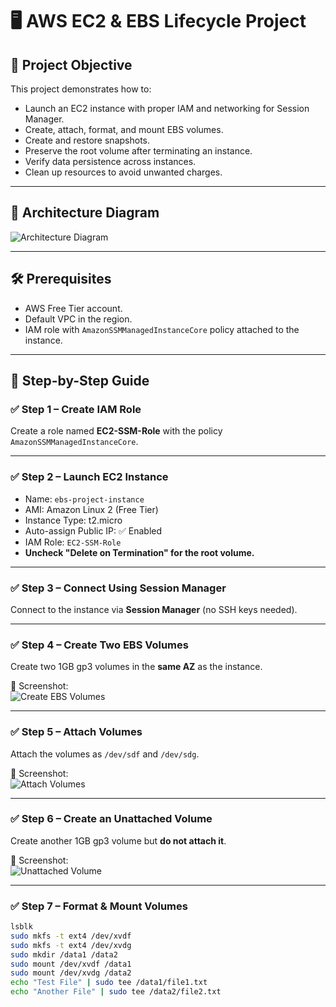 # 🖥️ AWS EC2 & EBS Lifecycle Project

## 📌 Project Objective
This project demonstrates how to:
- Launch an EC2 instance with proper IAM and networking for Session Manager.
- Create, attach, format, and mount EBS volumes.
- Create and restore snapshots.
- Preserve the root volume after terminating an instance.
- Verify data persistence across instances.
- Clean up resources to avoid unwanted charges.

---

## 📸 Architecture Diagram
![Architecture Diagram](screenshots/architecture-diagram.png)

---

## 🛠 Prerequisites
- AWS Free Tier account.
- Default VPC in the region.
- IAM role with `AmazonSSMManagedInstanceCore` policy attached to the instance.

---

## 🚀 Step-by-Step Guide

### ✅ Step 1 – Create IAM Role
Create a role named **EC2-SSM-Role** with the policy `AmazonSSMManagedInstanceCore`.

---

### ✅ Step 2 – Launch EC2 Instance
- Name: `ebs-project-instance`
- AMI: Amazon Linux 2 (Free Tier)
- Instance Type: t2.micro
- Auto-assign Public IP: ✅ Enabled
- IAM Role: `EC2-SSM-Role`
- **Uncheck "Delete on Termination" for the root volume.**

---

### ✅ Step 3 – Connect Using Session Manager
Connect to the instance via **Session Manager** (no SSH keys needed).

---

### ✅ Step 4 – Create Two EBS Volumes
Create two 1GB gp3 volumes in the **same AZ** as the instance.

📸 Screenshot:  
![Create EBS Volumes](screenshots/step4-create-volumes.png)

---

### ✅ Step 5 – Attach Volumes
Attach the volumes as `/dev/sdf` and `/dev/sdg`.

📸 Screenshot:  
![Attach Volumes](screenshots/step5-attach-volumes.png)

---

### ✅ Step 6 – Create an Unattached Volume
Create another 1GB gp3 volume but **do not attach it**.

📸 Screenshot:  
![Unattached Volume](screenshots/step6-unattached-volume.png)

---

### ✅ Step 7 – Format & Mount Volumes
```bash
lsblk
sudo mkfs -t ext4 /dev/xvdf
sudo mkfs -t ext4 /dev/xvdg
sudo mkdir /data1 /data2
sudo mount /dev/xvdf /data1
sudo mount /dev/xvdg /data2
echo "Test File" | sudo tee /data1/file1.txt
echo "Another File" | sudo tee /data2/file2.txt
